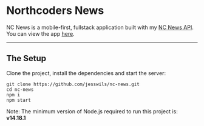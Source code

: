 # Northcoders News

NC News is a mobile-first, fullstack application built with my [NC News API](https://github.com/jesswils/nc-news-api). You can view the app [here](nc-news-jw-c273dc.netlify.app).

---

## The Setup

Clone the project, install the dependencies and start the server:

```
git clone https://github.com/jesswils/nc-news.git
cd nc-news
npm i
npm start
```

Note: The minimum version of Node.js required to run this project is: **v14.18.1**
